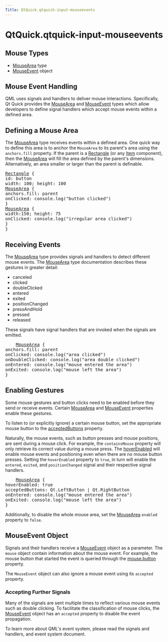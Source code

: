 ```yaml
---
Title: QtQuick.qtquick-input-mouseevents
---
```


# QtQuick.qtquick-input-mouseevents

<span class="subtitle"></span>
<!-- $$$qtquick-input-mouseevents.html-description -->
<h2 id="mouse-types">Mouse Types</h2>
<ul>
<li><a href="QtQuick.MouseArea.md">MouseArea</a> type</li>
<li><a href="QtQuick.MouseEvent.md">MouseEvent</a> object</li>
</ul>
<h2 id="mouse-event-handling">Mouse Event Handling</h2>
<p>QML uses signals and handlers to deliver mouse interactions. Specifically, Qt Quick provides the <a href="QtQuick.MouseArea.md">MouseArea</a> and <a href="QtQuick.MouseEvent.md">MouseEvent</a> types which allow developers to define signal handlers which accept mouse events within a defined area.</p>
<h2 id="defining-a-mouse-area">Defining a Mouse Area</h2>
<p>The <a href="QtQuick.MouseArea.md">MouseArea</a> type receives events within a defined area. One quick way to define this area is to anchor the <code>MouseArea</code> to its parent's area using the <code>anchors.fill</code> property. If the parent is a <a href="QtQuick.Rectangle.md">Rectangle</a> (or any <a href="QtQuick.Item.md">Item</a> component), then the <a href="QtQuick.MouseArea.md">MouseArea</a> will fill the area defined by the parent's dimensions. Alternatively, an area smaller or larger than the parent is definable.</p>
<pre class="qml"><span class="type"><a href="QtQuick.Rectangle.md">Rectangle</a></span> {
<span class="name">id</span>: <span class="name">button</span>
<span class="name">width</span>: <span class="number">100</span>; <span class="name">height</span>: <span class="number">100</span>
<span class="type"><a href="QtQuick.MouseArea.md">MouseArea</a></span> {
<span class="name">anchors</span>.fill: <span class="name">parent</span>
<span class="name">onClicked</span>: <span class="name">console</span>.<span class="name">log</span>(<span class="string">&quot;button clicked&quot;</span>)
}
<span class="type"><a href="QtQuick.MouseArea.md">MouseArea</a></span> {
<span class="name">width</span>:<span class="number">150</span>; <span class="name">height</span>: <span class="number">75</span>
<span class="name">onClicked</span>: <span class="name">console</span>.<span class="name">log</span>(<span class="string">&quot;irregular area clicked&quot;</span>)
}
}</pre>
<h2 id="receiving-events">Receiving Events</h2>
<p>The <a href="QtQuick.MouseArea.md">MouseArea</a> type provides signals and handlers to detect different mouse events. The <a href="QtQuick.MouseArea.md">MouseArea</a> type documentation describes these gestures in greater detail:</p>
<ul>
<li>canceled</li>
<li>clicked</li>
<li>doubleClicked</li>
<li>entered</li>
<li>exited</li>
<li>positionChanged</li>
<li>pressAndHold</li>
<li>pressed</li>
<li>released</li>
</ul>
<p>These signals have signal handlers that are invoked when the signals are emitted.</p>
<pre class="qml">    <span class="type"><a href="QtQuick.MouseArea.md">MouseArea</a></span> {
<span class="name">anchors</span>.fill: <span class="name">parent</span>
<span class="name">onClicked</span>: <span class="name">console</span>.<span class="name">log</span>(<span class="string">&quot;area clicked&quot;</span>)
<span class="name">onDoubleClicked</span>: <span class="name">console</span>.<span class="name">log</span>(<span class="string">&quot;area double clicked&quot;</span>)
<span class="name">onEntered</span>: <span class="name">console</span>.<span class="name">log</span>(<span class="string">&quot;mouse entered the area&quot;</span>)
<span class="name">onExited</span>: <span class="name">console</span>.<span class="name">log</span>(<span class="string">&quot;mouse left the area&quot;</span>)
}</pre>
<h2 id="enabling-gestures">Enabling Gestures</h2>
<p>Some mouse gestures and button clicks need to be enabled before they send or receive events. Certain <a href="QtQuick.MouseArea.md">MouseArea</a> and <a href="QtQuick.MouseEvent.md">MouseEvent</a> properties enable these gestures.</p>
<p>To listen to (or explicitly ignore) a certain mouse button, set the appropriate mouse button to the <a href="QtQuick.MouseArea.md#acceptedButtons-prop">acceptedButtons</a> property.</p>
<p>Naturally, the mouse events, such as button presses and mouse positions, are sent during a mouse click. For example, the <code>containsMouse</code> property will only retrieve its correct value during a mouse press. The <a href="QtQuick.MouseArea.md#hoverEnabled-prop">hoverEnabled</a> will enable mouse events and positioning even when there are no mouse button presses. Setting the <code>hoverEnabled</code> property to <code>true</code>, in turn will enable the <code>entered</code>, <code>exited</code>, and <code>positionChanged</code> signal and their respective signal handlers.</p>
<pre class="qml">    <span class="type"><a href="QtQuick.MouseArea.md">MouseArea</a></span> {
<span class="name">hoverEnabled</span>: <span class="number">true</span>
<span class="name">acceptedButtons</span>: <span class="name">Qt</span>.<span class="name">LeftButton</span> <span class="operator">|</span> <span class="name">Qt</span>.<span class="name">RightButton</span>
<span class="name">onEntered</span>: <span class="name">console</span>.<span class="name">log</span>(<span class="string">&quot;mouse entered the area&quot;</span>)
<span class="name">onExited</span>: <span class="name">console</span>.<span class="name">log</span>(<span class="string">&quot;mouse left the area&quot;</span>)
}</pre>
<p>Additionally, to disable the whole mouse area, set the <a href="QtQuick.MouseArea.md">MouseArea</a> <code>enabled</code> property to <code>false</code>.</p>
<h2 id="mouseevent-object">MouseEvent Object</h2>
<p>Signals and their handlers receive a <a href="QtQuick.MouseEvent.md">MouseEvent</a> object as a parameter. The <code>mouse</code> object contain information about the mouse event. For example, the mouse button that started the event is queried through the <a href="QtQuick.MouseEvent.md#button-prop">mouse.button</a> property.</p>
<p>The <code>MouseEvent</code> object can also ignore a mouse event using its <code>accepted</code> property.</p>
<h3 >Accepting Further Signals</h3>
<p>Many of the signals are sent multiple times to reflect various mouse events such as double clicking. To facilitate the classification of mouse clicks, the <a href="QtQuick.MouseEvent.md">MouseEvent</a> object has an <code>accepted</code> property to disable the event propagation.</p>
<p>To learn more about QML's event system, please read the signals and handlers, and event system document.</p>
<!-- @@@qtquick-input-mouseevents.html -->
